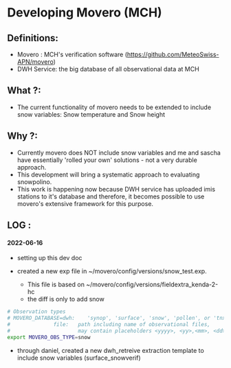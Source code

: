 # Developing Movero (MCH)

## Definitions:

- Movero : MCH's verification software (https://github.com/MeteoSwiss-APN/movero)
- DWH Service: the big database of all observational data at MCH

## What ?:

- The current functionality of movero needs to be extended to include snow variables: Snow temperature and Snow height

## Why ?:

- Currently movero does NOT include snow variables and me and sascha have essentially 'rolled your own' solutions - not a very durable approach.
- This development will bring a systematic approach to evaluating snowpolino.
- This work is happening now because DWH service has uploaded imis stations to it's database and therefore, it becomes possible to use movero's extensive framework for this purpose.

## LOG :

#### 2022-06-16

- setting up this dev doc
- created a new exp file in ~/movero/config/versions/snow_test.exp.

  - This file is based on ~/movero/config/versions/fieldextra_kenda-2-hc
  - the diff is only to add snow

```bash
# Observation types
# MOVERO_DATABASE=dwh:    'synop', 'surface', 'snow', 'pollen', or 'tnx'
#              file:   path including name of observational files,
#                      may contain placeholders <yyyy>, <yy>,<mm>, <dd>
export MOVERO_OBS_TYPE=snow

```

- through daniel, created a new dwh_retreive extraction template to include snow variables (surface_snowverif)

####
